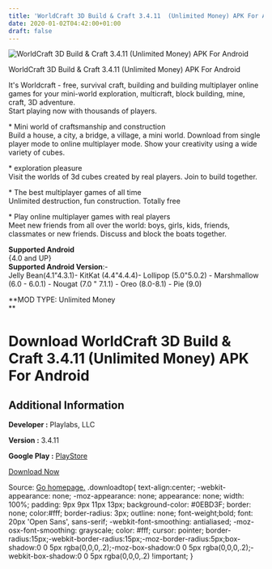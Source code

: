 ```yaml
---
title: 'WorldCraft 3D Build & Craft 3.4.11  (Unlimited Money) APK For Android'
date: 2020-01-02T04:42:00+01:00
draft: false
---
```


![WorldCraft 3D Build & Craft 3.4.11  (Unlimited Money) APK For Android](https://i1.wp.com/apkhome.net/wp-content/uploads/2019/11/WorldCraft-3D-Build-Craft-3.4.11--Unlimited-Money.png "WorldCraft 3D Build & Craft 3.4.11  (Unlimited Money) APK For Android")

  

WorldCraft 3D Build & Craft 3.4.11  (Unlimited Money) APK For Android

It's Worldcraft - free, survival craft, building and building multiplayer online games for your mini-world exploration, multicraft, block building, mine, craft, 3D adventure.  
Start playing now with thousands of players.

\* Mini world of craftsmanship and construction  
Build a house, a city, a bridge, a village, a mini world. Download from single player mode to online multiplayer mode. Show your creativity using a wide variety of cubes.

\* exploration pleasure  
Visit the worlds of 3d cubes created by real players. Join to build together.

\* The best multiplayer games of all time  
Unlimited destruction, fun construction. Totally free

\* Play online multiplayer games with real players  
Meet new friends from all over the world: boys, girls, kids, friends, classmates or new friends. Discuss and block the boats together.

**Supported Android**  
{4.0 and UP}  
**Supported Android Version**:-  
Jelly Bean(4.1"4.3.1)- KitKat (4.4"4.4.4)- Lollipop (5.0"5.0.2) - Marshmallow (6.0 - 6.0.1) - Nougat (7.0 " 7.1.1) - Oreo (8.0-8.1) - Pie (9.0)

**MOD TYPE: Unlimited Money  
**

Download WorldCraft 3D Build & Craft 3.4.11  (Unlimited Money) APK For Android
==================================================================================

Additional Information
----------------------

**Developer :** Playlabs, LLC

**Version :** 3.4.11

**Google Play :** [PlayStore](https://play.google.com/store/apps/details?id=com.craftgames.worldcrft)

  

[Download Now](https://store4app.co/post/worldcraft-3d-build-amp-craft-3-4-11-od-unlimited-money-apk-for-android_1573674251)

  
Source: [Go homepage.](https://store4app.co/post/worldcraft-3d-build-amp-craft-3-4-11-od-unlimited-money-apk-for-android_1573674251) .downloadtop{ text-align:center; -webkit-appearance: none; -moz-appearance: none; appearance: none; width: 100%; padding: 9px 9px 11px 13px; background-color: #0EBD3F; border: none; color:#fff; border-radius: 3px; outline: none; font-weight;bold; font: 20px 'Open Sans', sans-serif; -webkit-font-smoothing: antialiased; -moz-osx-font-smoothing: grayscale; color: #fff; cursor: pointer; border-radius:15px;-webkit-border-radius:15px;-moz-border-radius:5px;box-shadow:0 0 5px rgba(0,0,0,.2);-moz-box-shadow:0 0 5px rgba(0,0,0,.2);-webkit-box-shadow:0 0 5px rgba(0,0,0,.2) !important; }